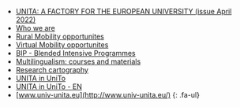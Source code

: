 <!--
  COME AGGIUNGERE UN NUOVO LINK:
  il procedimento è molto semplice, basta copiare e inserire una delle linee in basso e modificare i riferimenti>

  - <span class="fa-li"><i class="fa-solid fa-arrow-right-from-bracket"></i></span>[NOME_DA_VISUALIZZARE](URL_DA_RAGGIUNGERE) 
-->

- <span class="fa-li"><i class="fa-solid fa-arrow-right-from-bracket"></i></span>[UNITA: A FACTORY FOR THE EUROPEAN UNIVERSITY (issue April 2022)](https://issuu.com/unita.communication/docs/pubblicazioneunita) 
- <span class="fa-li"><i class="fa-solid fa-arrow-right-from-bracket"></i></span>[Who we are](https://www.ubi.pt/Sites/unita/en/Pagina/unita) 
- <span class="fa-li"><i class="fa-solid fa-arrow-right-from-bracket"></i></span>[Rural Mobility opportunites](https://www.ubi.pt/Sites/unita/en/Pagina/mobility#rural_mobility) 
- <span class="fa-li"><i class="fa-solid fa-arrow-right-from-bracket"></i></span>[Virtual Mobility opportunites](https://www.ubi.pt/Sites/unita/en/Pagina/mobility#virtual_mobility) 
- <span class="fa-li"><i class="fa-solid fa-arrow-right-from-bracket"></i></span>[BIP - Blended Intensive Programmes](https://www.ubi.pt/Sites/unita/en/Pagina/mobility#bips) 
- <span class="fa-li"><i class="fa-solid fa-arrow-right-from-bracket"></i></span>[Multilingualism: courses and materials](https://www.ubi.pt/Sites/unita/en/Pagina/multilingualism)
- <span class="fa-li"><i class="fa-solid fa-arrow-right-from-bracket"></i></span>[Research cartography](https://enquetes.u-bordeaux.fr/UPPA-SOFT/UNITA_RI_Carto/Carto.htm?Pwd=UNITA) 
- <span class="fa-li"><i class="fa-solid fa-arrow-right-from-bracket"></i></span>[UNITA in UniTo](https://www.unito.it/internazionalita/unita-universitas-montium) 
- <span class="fa-li"><i class="fa-solid fa-arrow-right-from-bracket"></i></span>[UNITA in UniTo - EN](https://en.unito.it/international-relations/unita-universitas-montium) 
- <span class="fa-li"><i class="fa-solid fa-arrow-right-from-bracket"></i></span>[www.univ-unita.eu](http://www.univ-unita.eu/) 
{: .fa-ul}
